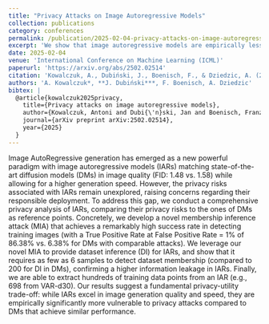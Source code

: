 ```yaml
---
title: "Privacy Attacks on Image Autoregressive Models"
collection: publications
category: conferences
permalink: /publication/2025-02-04-privacy-attacks-on-image-autoregressive-models
excerpt: 'We show that image autoregressive models are empirically less private than diffusion models. We introduce the first membership inference attack tailored to IARs, and execute membership inference, dataset inference, and sample extraction to reveal their vulnerability.'
date: 2025-02-04
venue: 'International Conference on Machine Learning (ICML)'
paperurl: 'https://arxiv.org/abs/2502.02514'
citation: 'Kowalczuk, A., Dubiński, J., Boenisch, F., & Dziedzic, A. (2025). "Privacy Attacks on Image Autoregressive Models." In ICML 2025.'
authors: 'A. Kowalczuk*, **J. Dubiński***, F. Boenisch, A. Dziedzic'
bibtex: |
  @article{kowalczuk2025privacy,
    title={Privacy attacks on image autoregressive models},
    author={Kowalczuk, Antoni and Dubi{\'n}ski, Jan and Boenisch, Franziska and Dziedzic, Adam},
    journal={arXiv preprint arXiv:2502.02514},
    year={2025}
  }
---
```


Image AutoRegressive generation has emerged as a new powerful paradigm with image autoregressive models (IARs) matching state-of-the-art diffusion models (DMs) in image quality (FID: 1.48 vs. 1.58) while allowing for a higher generation speed. However, the privacy risks associated with IARs remain unexplored, raising concerns regarding their responsible deployment. To address this gap, we conduct a comprehensive privacy analysis of IARs, comparing their privacy risks to the ones of DMs as reference points. Concretely, we develop a novel membership inference attack (MIA) that achieves a remarkably high success rate in detecting training images (with a True Positive Rate at False Positive Rate = 1% of 86.38% vs. 6.38% for DMs with comparable attacks). We leverage our novel MIA to provide dataset inference (DI) for IARs, and show that it requires as few as 6 samples to detect dataset membership (compared to 200 for DI in DMs), confirming a higher information leakage in IARs. Finally, we are able to extract hundreds of training data points from an IAR (e.g., 698 from VAR-d30). Our results suggest a fundamental privacy-utility trade-off: while IARs excel in image generation quality and speed, they are empirically significantly more vulnerable to privacy attacks compared to DMs that achieve similar performance.
